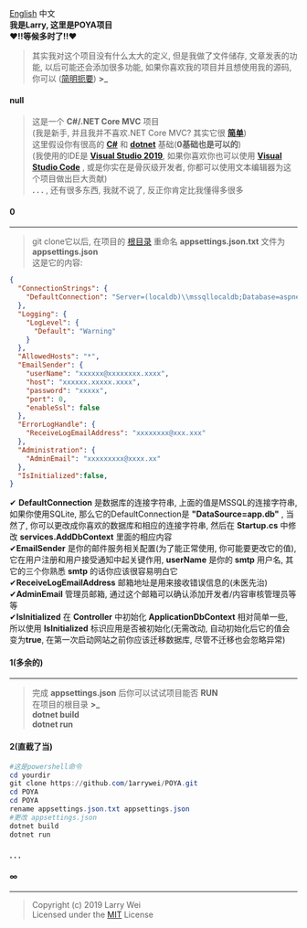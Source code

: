 ﻿<a href="../../README.md">English</a>   中文    
**我是Larry, 这里是POYA项目**   
**❤!!等候多时了!!❤**
>其实我对这个项目没有什么太大的定义, 但是我做了文件储存, 文章发表的功能, 以后可能还会添加很多功能, 
 如果你喜欢我的项目并且想使用我的源码, 你可以 (<a href="#2">简明扼要</a>) **>_**   
####  null  
>这是一个 **C#/.NET Core MVC** 项目   
(我是新手, 并且我并不喜欢.NET Core MVC? 其实它很 **[简单](https://docs.microsoft.com/en-us/aspnet/?view=aspnetcore-2.2#pivot=core "简单")**)   
这里假设你有很高的 **[C#](https://docs.microsoft.com/en-us/dotnet/csharp/  "C#")** 和   **[dotnet](https://dotnet.microsoft.com/  "dotnet")**  基础(**0基础也是可以的**)  
(我使用的IDE是 **[Visual Studio 2019](https://visualstudio.microsoft.com/  "Visual Studio 2019")**, 如果你喜欢你也可以使用 **[Visual Studio Code](https://code.visualstudio.com/  "Visual Studio Code")** , 或是你实在是骨灰级开发者, 你都可以使用文本编辑器为这个项目做出巨大贡献)  
**. . .** , 还有很多东西, 我就不说了, 反正你肯定比我懂得多很多
#### <span id="0">0</span>  
***  
>git clone它以后, 在项目的
> <a href="../">根目录</a> 
>重命名 **appsettings.json.txt** 文件为 **appsettings.json**     
这是它的内容:  
```json
{
  "ConnectionStrings": {
    "DefaultConnection": "Server=(localdb)\\mssqllocaldb;Database=aspnet-POYA-0E28E843-176D-49F3-9739-6D5E6F1BC3F5;Trusted_Connection=True;MultipleActiveResultSets=true"
  },
  "Logging": {
    "LogLevel": {
      "Default": "Warning"
    }
  },
  "AllowedHosts": "*",
  "EmailSender": {
    "userName": "xxxxxx@xxxxxxxx.xxxx",
    "host": "xxxxxx.xxxxx.xxxx",
    "password": "xxxxx",
    "port": 0,
    "enableSsl": false
  },
  "ErrorLogHandle": {
    "ReceiveLogEmailAddress": "xxxxxxxx@xxx.xxx"
  },
  "Administration": {
    "AdminEmail": "xxxxxxxxx@xxxx.xx"
  },
  "IsInitialized":false,
} 
```     
✔ **DefaultConnection** 是数据库的连接字符串, 上面的值是MSSQL的连接字符串, 如果你使用SQLite, 那么它的DefaultConnection是  **"DataSource=app.db"**   , 当然了, 你可以更改成你喜欢的数据库和相应的连接字符串, 然后在  **Startup.cs** 中修改  **services.AddDbContext**  里面的相应内容   
✔**EmailSender** 是你的邮件服务相关配置(为了能正常使用, 你可能要更改它的值), 它在用户注册和用户接受通知中起关键作用,  **userName** 是你的  **smtp** 用户名, 其它的三个你熟悉 **smtp** 的话你应该很容易明白它   
✔**ReceiveLogEmailAddress** 邮箱地址是用来接收错误信息的(未医先治)     
✔**AdminEmail** 管理员邮箱, 通过这个邮箱可以确认添加开发者/内容审核管理员等等    
✔**IsInitialized** 在 **Controller** 中初始化 **ApplicationDbContext** 相对简单一些, 所以使用 **IsInitialized** 标识应用是否被初始化(无需改动, 自动初始化后它的值会变为**true**, 在第一次启动网站之前你应该迁移数据库, 尽管不迁移也会忽略异常)

#### 1(多余的)    
***   
>完成 **appsettings.json** 后你可以试试项目能否 **RUN**  
在项目的根目录 **>_**  
**dotnet build**  
**dotnet run**

#### <span id="2">2(直截了当)</span>
```powershell    
#这是powershell命令
cd yourdir
git clone https://github.com/1arrywei/POYA.git
cd POYA
cd POYA
rename appsettings.json.txt appsettings.json
#更改 appsettings.json
dotnet build
dotnet run
```
  

#### . . .  


 ####  ∞
***      
>Copyright (c) 2019 Larry Wei         
Licensed under the <a href="../../LICENSE">MIT</a>  License
